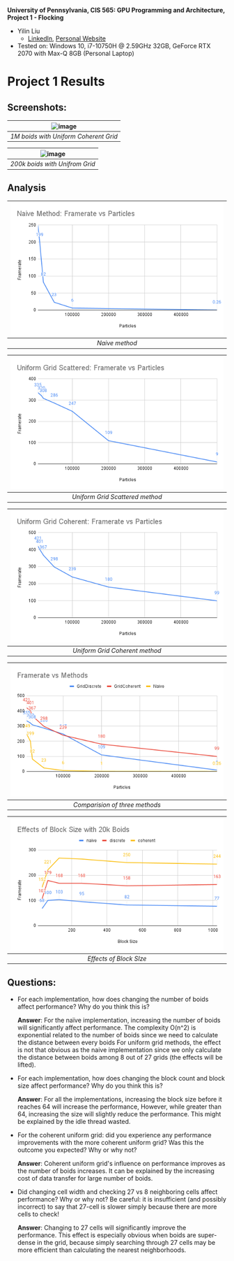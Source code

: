 **University of Pennsylvania, CIS 565: GPU Programming and Architecture,
Project 1 - Flocking**


* Yilin Liu
  * [LinkedIn](https://www.linkedin.com/in/yilin-liu-9538ba1a5/), [Personal Website](https://yilin.games/)
* Tested on: Windows 10, i7-10750H @ 2.59GHz 32GB, GeForce RTX 2070 with Max-Q 8GB (Personal Laptop) 

# Project 1 Results

##  Screenshots:
|![image](./images/1M_200Scale.gif)|
|:--:| 
| *1M boids with Uniform Coherent Grid* |


|![image](./images/200k%20uniform%20grid.gif)|
|:--:| 
| *200k boids with Unifrom Grid* |


## Analysis

|![image](./images/naive_table.png)|
|:--:| 
| *Naive method* |

|![image](./images/discrete_table.png)|
|:--:| 
| *Uniform Grid Scattered method* |

|![image](./images/coherent_table.png)|
|:--:| 
| *Uniform Grid Coherent method* |

|![image](./images/Framerate%20vs%20Methods.png)|
|:--:| 
| *Comparision of three methods* |

|![image](./images/block_Size.png)|
|:--:| 
| *Effects of Block SIze* |

## Questions:

- For each implementation, how does changing the number of boids affect performance? Why do you think this is?
  
  **Answer**: 
For the naïve implementation, increasing the number of boids will significantly affect performance. The complexity O(n^2) is exponential related to the number of boids since we need to calculate the distance between every boids
For uniform grid methods, the effect is not that obvious as the naive implementation since we only calculate the distance between boids among 8 out of 27 grids (the effects will be lifted). 

- For each implementation, how does changing the block count and block size affect performance? Why do you think this is?
 
    **Answer**: For all the implementations, increasing the block size before it reaches 64 will increase the performance, However, while greater than 64, increasing the size will slightly reduce the performance. This might be explained by the idle thread wasted.
  
- For the coherent uniform grid: did you experience any performance improvements with the more coherent uniform grid? Was this the outcome you expected? Why or why not?
 
    **Answer**: 
    Coherent uniform grid's influence on performance improves as the number of boids increases. It can be explained by the increasing cost of data transfer for large number of boids. 

- Did changing cell width and checking 27 vs 8 neighboring cells affect performance? Why or why not? Be careful: it is insufficient (and possibly incorrect) to say that 27-cell is slower simply because there are more cells to check!

  **Answer**: 
  Changing to 27 cells will significantly improve the performance. This effect is especially obvious when boids are super-dense in the grid, because simply searching through 27 cells may be more efficient than calculating the nearest neighborhoods. 